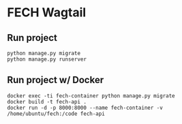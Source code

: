 # FECH Wagtail

## Run project

    python manage.py migrate
    python manage.py runserver

## Run project w/ Docker

    docker exec -ti fech-container python manage.py migrate
    docker build -t fech-api .
    docker run -d -p 8000:8000 --name fech-container -v /home/ubuntu/fech:/code fech-api
    